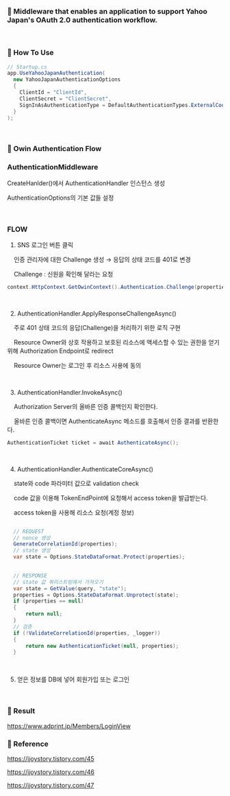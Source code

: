 <br>

### 📂 Middleware that enables an application to support Yahoo Japan's OAuth 2.0 authentication workflow.

<br>

### 📌 How To Use

```csharp
// Startup.cs
app.UseYahooJapanAuthentication(
  new YahooJapanAuthenticationOptions
  {
    ClientId = "ClientId",
    ClientSecret = "ClientSecret",
    SignInAsAuthenticationType = DefaultAuthenticationTypes.ExternalCookie
  }
);
```
<br>

### 📌 Owin Authentication Flow

### AuthenticationMiddleware


CreateHanlder()에서 AuthenticationHandler 인스턴스 생성

AuthenticationOptions의 기본 값들 설정

<br>

### FLOW

1. SNS 로그인 버튼 클릭 

&nbsp;&nbsp;&nbsp;&nbsp;인증 관리자에 대한 Challenge 생성 → 응답의 상태 코드를 401로 변경

&nbsp;&nbsp;&nbsp;&nbsp;Challenge : 신원을 확인해 달라는 요청

```csharp
context.HttpContext.GetOwinContext().Authentication.Challenge(properties, LoginProvider);
```

<br>

2. AuthenticationHandler.ApplyResponseChallengeAsync()

&nbsp;&nbsp;&nbsp;&nbsp;주로 401 상태 코드의 응답(Challenge)을 처리하기 위한 로직 구현

&nbsp;&nbsp;&nbsp;&nbsp;Resource Owner와 상호 작용하고 보호된 리소스에 액세스할 수 있는 권한을 얻기 위해 Authorization Endpoint로 redirect

&nbsp;&nbsp;&nbsp;&nbsp;Resource Owner는 로그인 후 리소스 사용에 동의

<br>

3. AuthenticationHandler.InvokeAsync()

&nbsp;&nbsp;&nbsp;&nbsp;Authorization Server의 올바른 인증 콜백인지 확인한다. 

&nbsp;&nbsp;&nbsp;&nbsp;올바른 인증 콜백이면 AuthenticateAsync  메소드를 호출해서 인증 결과를 반환한다.

```csharp
AuthenticationTicket ticket = await AuthenticateAsync();
```

<br>

4. AuthenticationHandler.AuthenticateCoreAsync()

&nbsp;&nbsp;&nbsp;&nbsp;state와 code 파라미터 값으로 validation check

&nbsp;&nbsp;&nbsp;&nbsp;code 값을 이용해 TokenEndPoint에 요청해서 access token을 발급받는다.

&nbsp;&nbsp;&nbsp;&nbsp;access token을 사용해 리소스 요청(계정 정보) 

``` C#

  // REQUEST
  // nonce 생성
  GenerateCorrelationId(properties);
  // state 생성
  var state = Options.StateDataFormat.Protect(properties);

  
  // RESPONSE
  // state 값 쿼리스트링에서 가져오기
  var state = GetValue(query, "state");
  properties = Options.StateDataFormat.Unprotect(state);
  if (properties == null)
  {
      return null;
  }
  // 검증
  if (!ValidateCorrelationId(properties, _logger))
  {
      return new AuthenticationTicket(null, properties);
  }
```

<br>

5. 얻은 정보를 DB에 넣어 회원가입 또는 로그인

<br>

### 📌 Result



https://www.adprint.jp/Members/LoginView

### 📌 Reference

https://jjoystory.tistory.com/45

https://jjoystory.tistory.com/46

https://jjoystory.tistory.com/47
